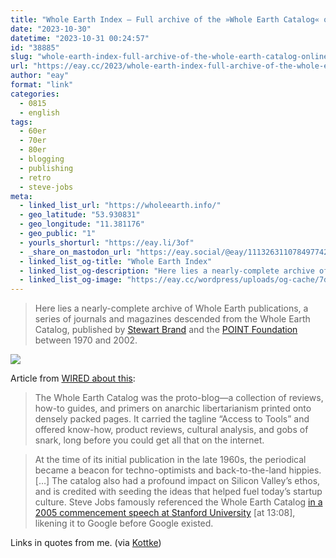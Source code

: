 ```yaml
---
title: "Whole Earth Index — Full archive of the »Whole Earth Catalog« online for the first time"
date: "2023-10-30"
datetime: "2023-10-31 00:24:57"
id: "38885"
slug: "whole-earth-index-full-archive-of-the-whole-earth-catalog-online-for-the-first-time"
url: "https://eay.cc/2023/whole-earth-index-full-archive-of-the-whole-earth-catalog-online-for-the-first-time/"
author: "eay"
format: "link"
categories:
  - 0815
  - english
tags:
  - 60er
  - 70er
  - 80er
  - blogging
  - publishing
  - retro
  - steve-jobs
meta:
  - linked_list_url: "https://wholeearth.info/"
  - geo_latitude: "53.930831"
  - geo_longitude: "11.381176"
  - geo_public: "1"
  - yourls_shorturl: "https://eay.li/3of"
  - _share_on_mastodon_url: "https://eay.social/@eay/111326311078497742"
  - linked_list_og-title: "Whole Earth Index"
  - linked_list_og-description: "Here lies a nearly-complete archive of Whole Earth publications, a series of journals and magazines descended from the Whole Earth Catalog, published by Stewart Brand and the POINT Foundation between 1968 and 2002."
  - linked_list_og-image: "https://eay.cc/wordpress/uploads/og-cache/7dddcdfd4a497e6aaffa92773779afb1.webp"
---
```


> Here lies a nearly-complete archive of Whole Earth publications, a series of journals and magazines descended from the Whole Earth Catalog, published by [Stewart Brand](https://en.wikipedia.org/wiki/Stewart_Brand) and the [POINT Foundation](https://en.wikipedia.org/wiki/Point_Foundation_(environment)) between 1970 and 2002.

![](https://eay.cc/uploads/2023/whole-earth-index.png)

Article from [WIRED about this](https://www.wired.com/story/whole-earth-catalog-now-online-internet-archive/):

> The Whole Earth Catalog was the proto-blog—a collection of reviews, how-to guides, and primers on anarchic libertarianism printed onto densely packed pages. It carried the tagline “Access to Tools” and offered know-how, product reviews, cultural analysis, and gobs of snark, long before you could get all that on the internet.

> At the time of its initial publication in the late 1960s, the periodical became a beacon for techno-optimists and back-to-the-land hippies. \[…\] The catalog also had a profound impact on Silicon Valley’s ethos, and is credited with seeding the ideas that helped fuel today’s startup culture. Steve Jobs famously referenced the Whole Earth Catalog [in a 2005 commencement speech at Stanford University](https://youtu.be/UF8uR6Z6KLc?t=13m08s) \[at 13:08\], likening it to Google before Google existed.

Links in quotes from me. (via [Kottke](https://kottke.org/23/10/all-of-the-whole-earth-catalog-is-now-available-online-for-free))
